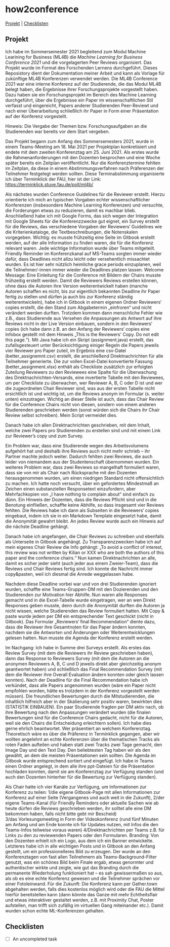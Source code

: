 # how2conference #

[Projekt](#Projekt) |
[Checklisten](#Checklisten)


## Projekt ##

Ich habe im Sommersemester 2021 begleitend zum Modul Machine Learining for Business (ML4B) die _Machine Learning for Business Conference 2021_ und die vorgelagerten Peer Reviews organisiert. Das Projekt wurde im Format des Forschenden Lernens durchgeführt. Dieses Reposistory dient der Dokumentation meiner Arbeit und kann als Vorlage für zukünftige ML4B Konferenzen verwendet werden.
Die ML4B Conference 2021 war eine interne Konferenz auf der Studierende, die das Modul ML4B belegt haben, die Ergebnisse ihrer Forschungsprojekte vorgestellt haben. Dazu haben sie ein Forschungsprojekt im Bereich des Machine Learning durchgeführt, über die Ergebnisse ein Paper im wissenschaftlichen Stil verfasst und eingereicht, Papers anderer Studierenden Peer-Reviewt und nach einer Überarbeitung schließlich ihr Paper in Form einer Präsentation auf der Konferenz vorgestellt.

Hinweis: Die Vergabe der Themen bzw. Forschungsaufgaben an die Studierenden war bereits vor dem Start vergeben.

Das Projekt begann zum Anfang des Sommersemesters 2021, wurde in einem Teams-Meeting am 18. Mai 2021 per Projektplan konkretisiert und endete mit dem zweiten Konferenztag am 25. Juni 2021.
Als erstes wurde die Rahmenanforderungen mit den Dozenten besprochen und eine Woche später bereits ein Zeitplan veröffentlicht. Nur die Konferenztermine fehlten im Zeitplan, da diese in einem Abstimmungsverfahren nach Präferenzen der Teilnehmer festgelegt werden sollten. Diese Terminabstimmung organisierte ich über Terminklick der FAU, hier ist der Link:
https://terminklick.stuve.fau.de/poll/ml4b/

Als nächstes wurden Conference Guidelines für die Reviewer erstellt. Hierzu orientierte ich mich an typischen Vorgaben echter wissenschaftlicher Konferenzen (insbesondere Machine Learning Konferenzen) und versuchte, die Forderungen etwas zu reduzieren, damit es machbar blieb. 
Anschließend habe ich mit Google Forms, das sich wegen der Integration mit Google Sheets für die Konferenzzwecke gut eignet, ein Survey erstellt für die Reviews, das verschiedene Vorgaben der Reviewers‘ Guidelines wie die Kriterienkataloge, die Textbeschreibungen, die Notenskalen vorgegeben.
Wichtig: es musste frühzeitig eine Seite im Gitbook erstellt werden, auf der alle Information zu finden waren, die für die Konferenz relevant waren. Jede wichtige Information wurde über Teams mitgeteilt. Friendly Reminder im Konferenzkanal auf MS-Teams sorgten immer wieder dafür, dass Deadlines nicht allzu leicht oder versehentlich missachtet wurden. Es ist hier sehr nützlich heimliche grace periods einzuplanen, weil die Teilnehmer/-innen immer wieder die Deadlines platzen lassen. Welcome Message: Eine Einleitung für die Conference mit Bildern der Chairs musste frühzeitig erstellt werden.
Damit die Reviewers Reviews erstellen können, ohne dass die Autoren ihre Version weiterentwickelt haben (manche Autoren schaffen es nicht, bis zur eigentlich bekannten Deadline ihr Paper fertig zu stellen und dürfen ja auch bis zur Konferenz ständig weiterentwickeln), habe ich in Gitbook in einem eigenen Ordner Reviewers‘ copies erstellt, die den Stand zum Abgabetermin „einfroren“ und nicht verändert werden durften. Trotzdem kommen dann menschliche Fehler wie z.B., dass Studierende aus Versehen die Anpassungen als Antwort auf ihre Reviews nicht in der Live Version einbauen, sondern in den Reviewers‘ copies (ich habe dann z.B. an den Anfang der Reviewers‘ copies eine Infobox gestellt mit dem Hinweis „This is the Reviewers' Copy. Do not edit this page.“). 
Mit Java habe ich ein Skript (assignment.java) erstellt, das zufallsgesteuert unter Berücksichtigung einiger Regeln die Papers jeweils vier Reviewer pro Paper zuteil, im Ergebnis eine csv-Datei (better_assignemnt.csv) erstellt, die anschließend Direktnachrichten für alle Teilnehmer generierte. Die zur vollen Excel-Datei konvertierte Fassung (better_assignment.xlsx) enthält als Checkliste zusätzlich zur erfolgten Zuteilung Reviewers zu den Reviewees eine Spalte für die Überwachung des Direktnachrichten-Versands, eine invertierte Tabelle mit den Reviewees, um per Checkliste zu überwachen, wer Reviewer A, B, C oder D ist und wer die zugeordneten Chair Reviewer sind, was aus der ersten Tabelle nicht ersichtlich ist und wichtig ist, um die Reviews anonym im Formular (s. weiter unten) einzutragen. Wichtig an dieser Stelle ist auch, dass das Chair Review für die Conference Chairs nicht von diesen, sondern von einem anderen Studierenden geschrieben werden (sonst würden sich die Chairs ihr Chair Review selbst schreiben). Mein Script vermeidet dies.

Danach habe ich allen Direktnachrichten geschrieben, mit dem Inhalt, welche zwei Papers pro Studierenden zu erstellen sind und mit einem Link zur Reviewer’s copy und zum Survey. 

Ein Problem war, dass eine Studierende wegen des Arbeitsvolumens aufgehört hat und deshalb ihre Reviews auch nicht mehr schrieb – ihr Partner machte jedoch weiter. Dadurch fehlten zwei Reviews, die auch leider von niemandem aus der Studentenschaft übernommen wurden. Ein weiteres Problem war, dass zwei Reviews so mangelhaft formuliert waren, dass sie von mir als Chair nach Rücksprache mit den Dozenten herausgenommen wurden, um einen niedrigen Standard nicht offensichtlich zu machen. Ich hatte noch versucht, über ein gefordertes Mindestmaß an Zeichen einen substanziellen Responsetext einzufordern, aber Mehrfachkopien von „I have nothing to complain about“ sind einfach zu dünn. Ein Hinweis der Dozenten, dass die Reviews Pflicht sind und in die Benotung einfließen, schaffte keine Abhilfe, so dass insgesamt vier Reviews fehlten.
Die Reviews habe ich dann als Subseiten in die Reviewers‘ copies eingebaut, indem ich sie in ein Markdown Template eingesetzt habe, damit die Anonymität gewahrt bleibt. An jedes Review wurde auch ein Hinweis auf die nächste Deadline gehängt.

Danach habe ich angefangen, die Chair Reviews zu schreiben und ebenfalls als Unterseite in Gitbook angehängt. Zu Transparenzzwecken habe ich auf mein eigenes Chair Review die Info gehängt: „To avoid a conflict of interest, this review was not written by Kilian or XXX who are both the authors of this paper and the conference chairs.“
Nun kamen Direktnachrichten an alle, damit es sicher jeder sieht (auch jeder aus einem Zweier-Team), dass die Reviews und Chair Reviews fertig sind. Ich konnte die Nachricht immer copy&pasten, weil ich diesmal die Anrede weggelassen habe.

Nachdem diese Deadline vorbei war und von drei Studierenden ignoriert wurden, schaffte eine Teams-Gruppen-DM mit den Dozierenden und den Studierenden zur Motivation hier Abhilfe. Nun waren alle Responses gemacht und in die Excel-Tabelle wurde eingetragen, wer an wen Direkt Responses geben musste, denn durch die Anonymität durften die Autoren ja nicht wissen, welche Studierenden das Review formuliert hatten. Mit Copy & paste wurde jedem per DM ein entsprechender Text geschickt (nicht in Gitbook).
Das Formular „Reviewers‘ final Recommendation“ diente dazu, dass die Reviewer ihre Gesamtnoten für das Paper ändern konnten, nachdem sie die Antworten und Änderungen oder Weiterentwicklungen gelesen hatten.
Nun musste die Agenda der Konferenz erstellt werden. 

Im Nachgang:  Ich habe in Summe drei Surveys erstellt. Als erstes das Review Survey (mit dem die Reviewers ihr Review geschrieben haben), dann das Response to Reviewers Survey (mit dem die Autoren an die anonymen Reviewers A, B, C und D jeweils direkt aber gleichzeitig anonym geantwortet haben) und schließlich das Final Recommendation Survey (mit dem die Reviewer ihre Overall Evaluation ändern konnten oder gleich lassen konnten). 
Nach der Deadline für die Final Recommendation habe ich verkündet, dass alle Papers angenommen wurden (wäre ein Paper nicht empfohlen worden, hätte es trotzdem in der Konferenz vorgestellt werden müssen). Die freundlichen Bewertungen durch die Mitstudierenden, die inhaltlich hilfreich aber in der Skalierung sehr positiv waren, bewirkten dies (STATISTIK EINBAUEN).
Ein paar Studierende fragten per DM aktiv nach, ob ihre Bewertung nach den Anpassungen verändert wurden (die finalen Bewertungen sind für die Conference Chairs gedacht, nicht für die Autoren, weil sie den Chairs die Entscheidung erleichtern sollen). Ich habe dies gerne ehrlich beantwortet.
Wer präsentiert an welchem Konferenztag. Theoretisch wäre es über die Präferenz in Terminklick gegangen, aber wir wollten angelehnt an echte Konferenzen über die thematischen Tracks als roten Faden aufteilen und haben statt zwei Tracks zwei Tage gemacht, den Image Day und den Text Day. Den beliebtesten Tag haben wir als den gewählt, an dem die meisten Präsentationen sein sollten. Die Agenda im Gitbook wurde entsprechend sortiert und eingefügt. 
Ich habe in Teams einen Ordner angelegt, in dem alle ihre ppt-Dateien für die Präsentation hochladen konnten, damit sie am Konferenztag zur Verfügung standen (und auch den Dozenten hinterher für die Bewertung zur Verfügung standen).

Als Chair hatte ich vier Kanäle zur Verfügung, um Informationen zur Konferenz zu teilen: 
1/die eigene Gitbook-Page mit allen Informationen zur Konferenz auf einer Seite (Vergangenes und auch weit in die Zukunft), 
2/der eigene Teams-Kanal (für Friendly Reminders oder aktuelle Sachen wie ab heute dürfen die Reviews geschrieben werden, ihr solltet alle eine DM bekommen haben, falls nicht bitte gebt mir Bescheid)  
3/das Vorlesungsmeeting in Form der Videokonferenz (rund fünf Minuten am Anfang und am Ende konnte ich für Updates nutzen, mit Infos die den Teams-Infos teilweise voraus waren)
4/Direktnachrichten per Teams z.B. für Links zu den zu reviewenden Papers oder den Formularen. 
Branding: Von den Dozenten erhielt ich ein Logo, aus dem ich ein Banner entwickelte. Letzteres habe ich in alle wichtigen Posts und in Gitbook an den Anfang gestellt, um ein professionelleres Bild zu erzeugen. Der wurde an den Konferenztagen von fast allen Teilnehmern als Teams-Background-Filter genutzt, was ein schönes Bild beim Finale ergab, etwas genormter und authentischer wirkte und zeigte, wie gut das Branding durch die permanente Wiederholung funktioniert hat – es sah gewissermaßen so aus, als ob es eine echte Konferenz gewesen und die Teilnehmer sprächen vor einer Fotoleinwand.
Für die Zukunft: Die Konferenz kann per Gather.town abgehalten werden, falls dies kostenlos möglich wird oder die FAU die Mittel hierfür bereitstellen kann (dann könnte das Ganze mit mehr Echtheitsflair und etwas interaktiver gestaltet werden, z.B. mit Proximity Chat, Poster aufstellen, man trifft sich zufällig im virtuellen Gang miteinander etc.). Damit wurden schon echte ML-Konferenzen gehalten.


## Checklisten ##

- [ ] An uncompleted task 



